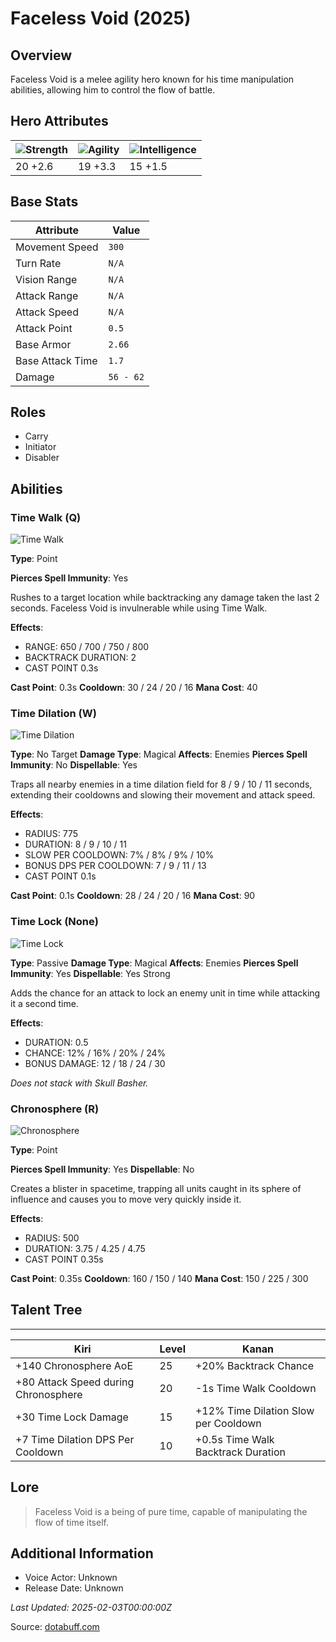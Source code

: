 # Faceless Void (2025)

## Overview
Faceless Void is a melee agility hero known for his time manipulation abilities, allowing him to control the flow of battle.

## Hero Attributes
| ![Strength](https://www.dotabuff.com/assets/hero_str-c4c83daf6344eee5758e6634a6535394cdcf03a9a8292076260cbe42b76d1b4c.png) | ![Agility](https://www.dotabuff.com/assets/hero_agi-f7c48b4a53d1a3f879d97d7afce7326b01d4a1a053fec8ea922ac6bbbe7947d7.png) | ![Intelligence](https://www.dotabuff.com/assets/hero_int-b590a71ef3df24fd995abacac069e7dbf3ee126cc67d6969bb3bea8034124232.png) |
|------------------------|------------------------|----------------------------|
| 20 +2.6             | 19 +3.3              | 15 +1.5            |

## Base Stats
| Attribute | Value |
|-----------|-------|
| Movement Speed | `300` |
| Turn Rate | `N/A` |
| Vision Range | `N/A` |
| Attack Range | `N/A` |
| Attack Speed | `N/A` |
| Attack Point | `0.5` |
| Base Armor | `2.66` |
| Base Attack Time | `1.7` |
| Damage | `56 - 62` |

## Roles
- Carry
- Initiator
- Disabler

## Abilities
### Time Walk (Q)
![Time Walk](https://www.dotabuff.com/assets/skills/faceless-void-time-walk-5182-8bcd769bb648a61780f0204ce736a7e1fa91fb0da2c54f152b524c3638673724.jpg)

**Type**: Point


**Pierces Spell Immunity**: Yes


Rushes to a target location while backtracking any damage taken the last 2 seconds. Faceless Void is invulnerable while using Time Walk.

**Effects**:
- RANGE: 650 / 700 / 750 / 800
- BACKTRACK DURATION: 2
- CAST POINT 0.3s

**Cast Point**: 0.3s
**Cooldown**: 30 / 24 / 20 / 16
**Mana Cost**: 40



### Time Dilation (W)
![Time Dilation](https://www.dotabuff.com/assets/skills/faceless-void-time-dilation-5691-73d56d7e430ac4b1c0cafa23645862457b514a8c601cf686fd4eba216763aa0f.jpg)

**Type**: No Target
**Damage Type**: Magical
**Affects**: Enemies
**Pierces Spell Immunity**: No
**Dispellable**: Yes

Traps all nearby enemies in a time dilation field for 8 / 9 / 10 / 11 seconds, extending their cooldowns and slowing their movement and attack speed.

**Effects**:
- RADIUS: 775
- DURATION: 8 / 9 / 10 / 11
- SLOW PER COOLDOWN: 7% / 8% / 9% / 10%
- BONUS DPS PER COOLDOWN: 7 / 9 / 11 / 13
- CAST POINT 0.1s

**Cast Point**: 0.1s
**Cooldown**: 28 / 24 / 20 / 16
**Mana Cost**: 90



### Time Lock (None)
![Time Lock](https://www.dotabuff.com/assets/skills/faceless-void-time-lock-5184-d09881c960d304df94110b343108c31a36da77adad36c94049a3c065da400146.jpg)

**Type**: Passive
**Damage Type**: Magical
**Affects**: Enemies
**Pierces Spell Immunity**: Yes
**Dispellable**: Yes Strong

Adds the chance for an attack to lock an enemy unit in time while attacking it a second time.

**Effects**:
- DURATION: 0.5
- CHANCE: 12% / 16% / 20% / 24%
- BONUS DAMAGE: 12 / 18 / 24 / 30





*Does not stack with Skull Basher.*

### Chronosphere (R)
![Chronosphere](https://www.dotabuff.com/assets/skills/faceless-void-chronosphere-5185-730d361fad9eb2706faa08bcbb3cfab65b8649afb3c65df92ad7913e0f4c9848.jpg)

**Type**: Point


**Pierces Spell Immunity**: Yes
**Dispellable**: No

Creates a blister in spacetime, trapping all units caught in its sphere of influence and causes you to move very quickly inside it.

**Effects**:
- RADIUS: 500
- DURATION: 3.75 / 4.25 / 4.75
- CAST POINT 0.35s

**Cast Point**: 0.35s
**Cooldown**: 160 / 150 / 140
**Mana Cost**: 150 / 225 / 300




## Talent Tree
------------
Kiri | Level | Kanan
------|--------|-------
+140 Chronosphere AoE | 25 | +20% Backtrack Chance
+80 Attack Speed during Chronosphere | 20 | -1s Time Walk Cooldown
+30 Time Lock Damage | 15 | +12% Time Dilation Slow per Cooldown
+7 Time Dilation DPS Per Cooldown | 10 | +0.5s Time Walk Backtrack Duration

## Lore
> Faceless Void is a being of pure time, capable of manipulating the flow of time itself.

## Additional Information
- Voice Actor: Unknown
- Release Date: Unknown

_Last Updated: 2025-02-03T00:00:00Z_

Source: [dotabuff.com](https://www.dotabuff.com/heroes/faceless-void/abilities)
